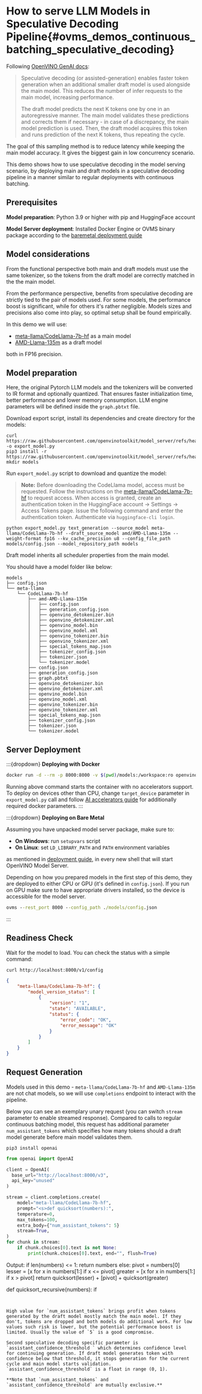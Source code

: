 # How to serve LLM Models in Speculative Decoding Pipeline{#ovms_demos_continuous_batching_speculative_decoding}

Following [OpenVINO GenAI docs](https://docs.openvino.ai/2025/openvino-workflow-generative/inference-with-genai.html#efficient-text-generation-via-speculative-decoding):
> Speculative decoding (or assisted-generation) enables faster token generation when an additional smaller draft model is used alongside the main model. This reduces the number of infer requests to the main model, increasing performance.
> 
> The draft model predicts the next K tokens one by one in an autoregressive manner. The main model validates these predictions and corrects them if necessary - in case of a discrepancy, the main model prediction is used. Then, the draft model acquires this token and runs prediction of the next K tokens, thus repeating the cycle.

The goal of this sampling method is to reduce latency while keeping the main model accuracy. It gives the biggest gain in low concurrency scenario.

This demo shows how to use speculative decoding in the model serving scenario, by deploying main and draft models in a speculative decoding pipeline in a manner similar to regular deployments with continuous batching.

## Prerequisites

**Model preparation**: Python 3.9 or higher with pip and HuggingFace account

**Model Server deployment**: Installed Docker Engine or OVMS binary package according to the [baremetal deployment guide](../../../docs/deploying_server_baremetal.md)

## Model considerations

From the functional perspective both main and draft models must use the same tokenizer, so the tokens from the draft model are correctly matched in the the main model.

From the performance perspective, benefits from speculative decoding are strictly tied to the pair of models used.
For some models, the performance boost is significant, while for others it's rather negligible. Models sizes and precisions also come into play, so optimal setup shall be found empirically.

In this demo we will use:
  - [meta-llama/CodeLlama-7b-hf](https://huggingface.co/meta-llama/CodeLlama-7b-hf) as a main model
  - [AMD-Llama-135m](https://huggingface.co/amd/AMD-Llama-135m) as a draft model

both in FP16 precision.

## Model preparation
Here, the original Pytorch LLM models and the tokenizers will be converted to IR format and optionally quantized.
That ensures faster initialization time, better performance and lower memory consumption.
LLM engine parameters will be defined inside the `graph.pbtxt` file.

Download export script, install its dependencies and create directory for the models:
```console
curl https://raw.githubusercontent.com/openvinotoolkit/model_server/refs/heads/releases/2025/2/demos/common/export_models/export_model.py -o export_model.py
pip3 install -r https://raw.githubusercontent.com/openvinotoolkit/model_server/refs/heads/releases/2025/2/demos/common/export_models/requirements.txt
mkdir models 
```

Run `export_model.py` script to download and quantize the model:

> **Note:** Before downloading the CodeLlama model, access must be requested. Follow the instructions on the [meta-llama/CodeLlama-7b-hf](https://huggingface.co/meta-llama/CodeLlama-7b-hf) to request access. When access is granted, create an authentication token in the HuggingFace account -> Settings -> Access Tokens page. Issue the following command and enter the authentication token. Authenticate via `huggingface-cli login`.

```console
python export_model.py text_generation --source_model meta-llama/CodeLlama-7b-hf --draft_source_model amd/AMD-Llama-135m --weight-format fp16 --kv_cache_precision u8 --config_file_path models/config.json --model_repository_path models
```

Draft model inherits all scheduler properties from the main model.

You should have a model folder like below:
```console
models
├── config.json
└── meta-llama
    └── CodeLlama-7b-hf
        ├── amd-AMD-Llama-135m
        │   ├── config.json
        │   ├── generation_config.json
        │   ├── openvino_detokenizer.bin
        │   ├── openvino_detokenizer.xml
        │   ├── openvino_model.bin
        │   ├── openvino_model.xml
        │   ├── openvino_tokenizer.bin
        │   ├── openvino_tokenizer.xml
        │   ├── special_tokens_map.json
        │   ├── tokenizer_config.json
        │   ├── tokenizer.json
        │   └── tokenizer.model
        ├── config.json
        ├── generation_config.json
        ├── graph.pbtxt
        ├── openvino_detokenizer.bin
        ├── openvino_detokenizer.xml
        ├── openvino_model.bin
        ├── openvino_model.xml
        ├── openvino_tokenizer.bin
        ├── openvino_tokenizer.xml
        ├── special_tokens_map.json
        ├── tokenizer_config.json
        ├── tokenizer.json
        └── tokenizer.model

```

## Server Deployment

:::{dropdown} **Deploying with Docker**
```bash
docker run -d --rm -p 8000:8000 -v $(pwd)/models:/workspace:ro openvino/model_server:latest --rest_port 8000 --config_path /workspace/config.json
```

Running above command starts the container with no accelerators support. 
To deploy on devices other than CPU, change `target_device` parameter in `export_model.py` call and follow [AI accelerators guide](../../../docs/accelerators.md) for additionally required docker parameters.
:::

:::{dropdown} **Deploying on Bare Metal**

Assuming you have unpacked model server package, make sure to:

- **On Windows**: run `setupvars` script
- **On Linux**: set `LD_LIBRARY_PATH` and `PATH` environment variables

as mentioned in [deployment guide](../../../docs/deploying_server_baremetal.md), in every new shell that will start OpenVINO Model Server.

Depending on how you prepared models in the first step of this demo, they are deployed to either CPU or GPU (it's defined in `config.json`). If you run on GPU make sure to have appropriate drivers installed, so the device is accessible for the model server.

```bat
ovms --rest_port 8000 --config_path ./models/config.json
```
:::

## Readiness Check

Wait for the model to load. You can check the status with a simple command:
```console
curl http://localhost:8000/v1/config
```
```json
{
    "meta-llama/CodeLlama-7b-hf": {
        "model_version_status": [
            {
                "version": "1",
                "state": "AVAILABLE",
                "status": {
                    "error_code": "OK",
                    "error_message": "OK"
                }
            }
        ]
    }
}
```

## Request Generation

Models used in this demo - `meta-llama/CodeLlama-7b-hf` and `AMD-Llama-135m` are not chat models, so we will use `completions` endpoint to interact with the pipeline.

Below you can see an exemplary unary request (you can switch `stream` parameter to enable streamed response). Compared to calls to regular continuous batching model, this request has additional parameter `num_assistant_tokens` which specifies how many tokens should a draft model generate before main model validates them. 

```console
pip3 install openai
```
```python
from openai import OpenAI

client = OpenAI(
  base_url="http://localhost:8000/v3",
  api_key="unused"
)

stream = client.completions.create(
    model="meta-llama/CodeLlama-7b-hf",
    prompt="<s>def quicksort(numbers):",
    temperature=0,
    max_tokens=100,
    extra_body={"num_assistant_tokens": 5}
    stream=True,
)
for chunk in stream:
    if chunk.choices[0].text is not None:
        print(chunk.choices[0].text, end="", flush=True)
```

Output:
if len(numbers) <= 1:
  return numbers
else:
  pivot = numbers[0]
  lesser = [x for x in numbers[1:] if x <= pivot]
  greater = [x for x in numbers[1:] if x > pivot]
  return quicksort(lesser) + [pivot] + quicksort(greater)
                                    
def quicksort_recursive(numbers):
   if
```   


High value for `num_assistant_tokens` brings profit when tokens generated by the draft model mostly match the main model. If they don't, tokens are dropped and both models do additional work. For low values such risk is lower, but the potential performance boost is limited. Usually the value of `5` is a good compromise.

Second speculative decoding specific parameter is `assistant_confidence_threshold ` which determines confidence level for continuing generation. If draft model generates token with confidence below that threshold, it stops generation for the current cycle and main model starts validation. `assistant_confidence_threshold` is a float in range (0, 1).

**Note that `num_assistant_tokens` and `assistant_confidence_threshold` are mutually exclusive.**
